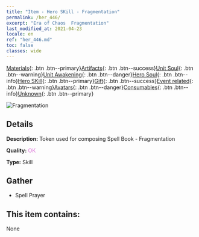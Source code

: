```yaml
---
title: "Item - Hero SKill - Fragmentation"
permalink: /her_446/
excerpt: "Era of Chaos  Fragmentation"
last_modified_at: 2021-04-23
locale: en
ref: "her_446.md"
toc: false
classes: wide
---
```

 [Materials](/Items/){: .btn .btn--primary}[Artifacts](/Items/Artifacts/){: .btn .btn--success}[Unit Soul](/Items/UnitSoul/){: .btn .btn--warning}[Unit Awakening](/Items/UnitAwakening/){: .btn .btn--danger}[Hero Soul](/Items/HeroSoul/){: .btn .btn--info}[Hero SKill](/Items/HeroSkill/){: .btn .btn--primary}[Gift](/Items/Gift/){: .btn .btn--success}[Event related](/Items/Events/){: .btn .btn--warning}[Avatars](/Items/Avatars/){: .btn .btn--danger}[Consumables](/Items/Consumables/){: .btn .btn--info}[Unknown](/Items/Unknown/){: .btn .btn--primary}

 ![Fragmentation](/images/t/ps_zhiliposui.png)

## Details
 **Description:** Token used for composing Spell Book - Fragmentation

 **Quality:** <span style="color: #DA70D6">OK</span>

 **Type:** Skill

## Gather

*    Spell Prayer 

## This item contains:

  None

